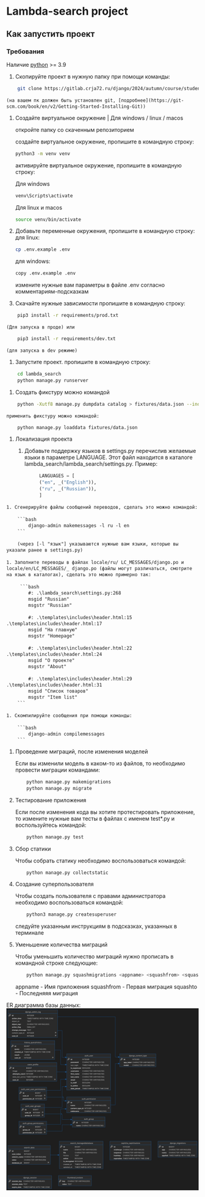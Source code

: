# Lambda-search project

## Как запустить проект

### Требования

Наличие [python](https://www.python.org/) >= 3.9

1. Скопируйте проект в нужную папку при помощи команды:

```bash
    git clone https://gitlab.crja72.ru/django/2024/autumn/course/students/182732-mavinsplay2007-course-1187
```

    (на вашем пк должен быть установлен git, [подробнее](https://git-scm.com/book/en/v2/Getting-Started-Installing-Git))

1. Создайте виртуальное окружение
 | Для windows / linux / macos

    откройте папку со скаченным репозиторием

    создайте виртуальное окружение,
    пропишите в командную строку:

    ```bash
    python3 -m venv venv
    ```

    активируйте виртуальное окружение,
    пропишите в командную строку:

    Для windows

    ```bash
    venv\Scripts\activate
    ```

    Для linux и macos

    ```bash
    source venv/bin/activate
    ```

1. Добавьте переменные окружения,
пропишите в командную строку:
для linux:

    ```bash
    cp .env.example .env
    ```

    для windows:

    ```bash
    copy .env.example .env
    ```

    измените нужные вам параметры в файле .env
    согласно комментариям-подсказкам

1. Скачайте нужные зависимости
    пропишите в командную строку:

```bash
    pip3 install -r requirements/prod.txt
```

    (Для запуска в проде) или

```bash
    pip3 install -r requirements/dev.txt
```

    (для запуска в dev режиме)

1. Запустите проект.
    пропишите в командную строку:

```bash
    cd lambda_search
    python manage.py runserver
```

1. Создать фикстуру можно командой

```bash
    python -Xutf8 manage.py dumpdata catalog > fixtures/data.json --indent 4
```

    применить фикстуру можно командой:

```bash
    python manage.py loaddata fixtures/data.json
```

1. Локализация проекта

    1. Добавьте поддержку языков в settings.py перечислив желаемые языки в параметре LANGUAGE. Этот файл находится в каталоге lambda_search/lambda_search/settings.py. Пример:

```python
            LANGUAGES = [
            ("en", _("English")),
            ("ru", _("Russian")),
            ]
```

    1. Сгенерируйте файлы сообщений переводов, сделать это можно командой:

        ```bash
            django-admin makemessages -l ru -l en
        ```

        (через [-l "язык"] указываются нужные вам языки, которые вы указали ранее в settings.py)

    1. Заполните переводы в файлах locale/ru/ LC_MESSAGES/django.pо и locale/en/LC_MESSAGES/_ django.po (файлы могут различаться, смотрите на язык в каталогах), сделать это можно примерно так:

         ```bash
            #: .\lambda_search\settings.py:268
            msgid "Russian"
            msgstr "Russian"

            #: .\templates\includes\header.html:15 .\templates\includes\header.html:17
            msgid "На главную"
            msgstr "Homepage"

            #: .\templates\includes\header.html:22 .\templates\includes\header.html:24
            msgid "О проекте"
            msgstr "About"

            #: .\templates\includes\header.html:29 .\templates\includes\header.html:31
            msgid "Список товаров"
            msgstr "Item list"
        ```

    1. Скомпилируйте сообщения при помощи команды:

        ```bash
            django-admin compilemessages
        ```

1. Проведение миграций, после изменения моделей

    Если вы изменили модель в каком-то из файлов, то необходимо провести миграции командами:

    ```bash
        python manage.py makemigrations
        python manage.py migrate
    ```

1. Тестирование приложения

    Если после изменения кода вы хотите протестировать приложение, то измените нужные вам тесты в файлах с именем test*.py и воспользуйтесь командой:

    ```bash
        python manage.py test
    ```

1. Сбор статики

    Чтобы собрать статику необходимо воспользоваться командой:

    ```bash
        python manage.py collectstatic
    ```

1. Создание суперпользователя

    Чтобы создать пользователя с правами администратора необходимо воспользоваться командой:

    ```bash
        python3 manage.py createsuperuser
    ```

    следуйте указанным инструкциям в подсказках, указанных в терминале
1. Уменьшение количества миграций

    Чтобы уменьшить количество миграций нужно прописать в командной строке следующие:

    ```bash
        python manage.py squashmigrations <appname> <squashfrom> <squashto>
    ```

    appname - Имя приложения
    squashfrom - Первая миграция
    squashto - Последняяя миграция

ER диаграмма базы данных:
![image](ER.jpg)
